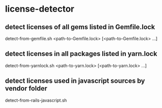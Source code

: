 # license-detector

## detect licenses of all gems listed in Gemfile.lock
detect-from-gemfile.sh <path-to-Gemfile.lock> [<path-to-Gemfile.lock> ...]

## detect licenses in all packages listed in yarn.lock
detect-from-yarnlock.sh <path-to-yarn.lock> [<path-to-yarn.lock> ...]

## detect licenses used in javascript sources by vendor folder
detect-from-rails-javascript.sh